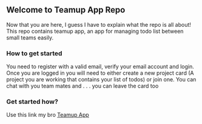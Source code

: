 ## Welcome to Teamup App Repo

Now that you are here, I guess I have to explain what the repo is all about! This repo contains teamup app, an app for managing todo list between small teams easily.

### How to get started

You need to register with a valid email, verify your email account and login. Once you are logged in you will need to either create a new project card (A project you are working that contains your list of todos) or join one.
You can chat with you team mates and . . . you can leave the card too

### Get started how?

Use this link my bro [Teamup App](https://github.com/ijelechimaobi/teamup-app)
